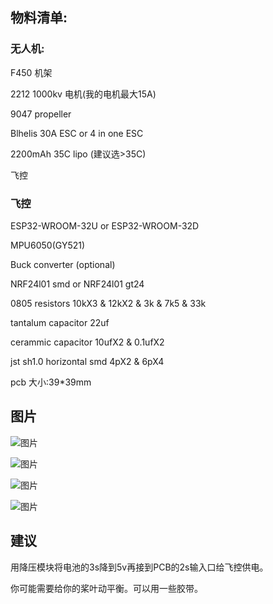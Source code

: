 

## 物料清单: 
### 无人机:
F450 机架

2212 1000kv 电机(我的电机最大15A)

9047 propeller

Blhelis 30A ESC or 4 in one ESC 

2200mAh 35C lipo (建议选>35C)

飞控

### 飞控
ESP32-WROOM-32U or ESP32-WROOM-32D

MPU6050(GY521)

Buck converter (optional)

NRF24l01 smd or NRF24l01 gt24

0805 resistors 10kX3 & 12kX2 & 3k & 7k5 & 33k

tantalum capacitor 22uf

cerammic capacitor 10ufX2 & 0.1ufX2

jst sh1.0 horizontal smd 4pX2 & 6pX4

pcb 大小:39*39mm


## 图片
![图片](https://user-images.githubusercontent.com/93729382/163605281-f46c8015-c6ee-4fe6-9133-b68795f4ed4a.png)

![图片](https://user-images.githubusercontent.com/93729382/163605531-774e886b-8107-40b3-b937-fceb321ee88f.png)

![图片](https://user-images.githubusercontent.com/93729382/163605568-6004d52e-c205-4d54-9db4-31564af72ab2.png)

![图片](https://user-images.githubusercontent.com/93729382/163605898-1341bf81-a2aa-4fe0-b4de-846652ec1dcc.png)


## 建议
用降压模块将电池的3s降到5v再接到PCB的2s输入口给飞控供电。

你可能需要给你的桨叶动平衡。可以用一些胶带。

